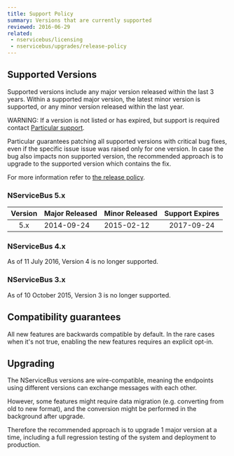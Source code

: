 ```yaml
---
title: Support Policy
summary: Versions that are currently supported
reviewed: 2016-06-29
related:
 - nservicebus/licensing
 - nservicebus/upgrades/release-policy
---
```


## Supported Versions

Supported versions include any major version released within the last 3 years. Within a supported major version, the latest minor version is supported, or any minor version released within the last year.

WARNING: If a version is not listed or has expired, but support is required contact [Particular support](http://particular.net/support). 

Particular guarantees patching all supported versions with critical bug fixes, even if the specific issue issue was raised only for one version. In case the bug also impacts non supported version, the recommended approach is to upgrade to the supported version which contains the fix.

For more information refer to [the release policy](/nservicebus/upgrades/release-policy.md).


### NServiceBus 5.x

| Version | Major Released | Minor Released | Support Expires |
|:-------:|----------------|----------------|:---------------:|
|   5.x   | 2014-09-24     | 2015-02-12     |    2017-09-24   |


### NServiceBus 4.x

As of 11 July 2016, Version 4 is no longer supported.


### NServiceBus 3.x

As of 10 October 2015, Version 3 is no longer supported.


## Compatibility guarantees

All new features are backwards compatible by default. In the rare cases when it's not true, enabling the new features requires an explicit opt-in. 


## Upgrading

The NServiceBus versions are wire-compatible, meaning the endpoints using different versions can exchange messages with each other. 

However, some features might require data migration (e.g. converting from old to new format), and the conversion might be performed in the background after upgrade. 

Therefore the recommended approach is to upgrade 1 major version at a time, including a full regression testing of the system and deployment to production.
